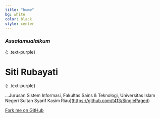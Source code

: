 ```yaml
---
title: "home"
bg: white
color: black
style: center
---
```


### *Assalamualaikum*
{: .text-purple}

<span class="fa-stack subtlecircle" style="font-size:100px; background:rgba(255,166,0,0.1)">
  <i class="fa fa-circle fa-stack-2x text-white"></i>
  <i class="fa fa-bicycle fa-stack-1x text-orange"></i>
</span>

# Siti Rubayati
{: .text-purple}


…Jurusan Sistem Informasi,
Fakultas Sains & Teknologi,
Universitas Islam Negeri Sultan Syarif Kasim Riau](https://github.com/t413/SinglePaged)

<span id="forkongithub">
  <a href="{{ site.source_link }}" class="bg-blue">
    Fork me on GitHub
  </a>
</span>
